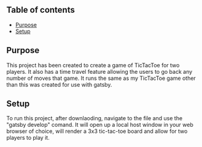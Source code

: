## Table of contents
* [Purpose](#Purpose)
* [Setup](#setup)

## Purpose
This project has been created to create a game of TicTacToe for two players.
It also has a time travel feature allowing the users to go back any number of moves that game.
It runs the same as my TicTacToe game other than this was created for use with gatsby.

## Setup
To run this project, after downlaoding, navigate to the file and use the "gatsby develop" comand.
It will open up a local host window in your web browser of choice, will render a 3x3 tic-tac-toe board and allow for two players to play it.
